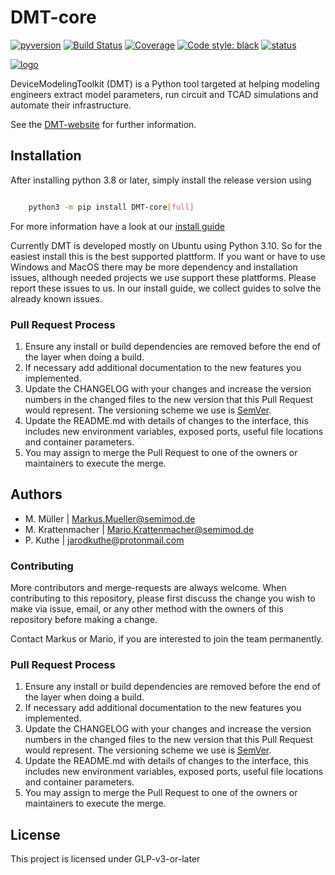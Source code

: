 # DMT-core

[![pyversion](https://img.shields.io/badge/python->3.8-blue?logo=python)](https://docs.python.org/3.8/)
[![Build Status](https://gitlab.com/dmt-development/dmt-core/badges/main/pipeline.svg)](https://gitlab.com/dmt-development/dmt-core/-/pipelines)
[![Coverage](https://gitlab.com/dmt-development/dmt-core/-/jobs/artifacts/main/raw/badge_coverage.svg?job=test_DMT)](https://gitlab.com/dmt-development/dmt-core/-/jobs/artifacts/main/file/htmlcov/index.html?job=test_DMT)
[![Code style: black](https://img.shields.io/badge/code%20style-black-000000.svg)](https://github.com/psf/black)
[![status](https://joss.theoj.org/papers/f9829bb4e4c10b85144b22f888756045/status.svg)](https://joss.theoj.org/papers/f9829bb4e4c10b85144b22f888756045)

[![logo](https://gitlab.com/uploads/-/system/project/avatar/33580822/DMT_Logo_wText.png)](https://gitlab.com/uploads/-/system/project/avatar/33580822/DMT_Logo_wText.png)

DeviceModelingToolkit (DMT) is a Python tool targeted at helping modeling engineers extract model parameters, run circuit and TCAD simulations and automate their infrastructure.

See the [DMT-website](https://dmt-development.gitlab.io/dmt-core/index.html) for further information.

## Installation

After installing python 3.8 or later, simply install the release version using

```bash

    python3 -m pip install DMT-core[full]

```

For more information have a look at our [install guide](https://dmt-development.gitlab.io/dmt-core/installation/install_dmt.html)

Currently DMT is developed mostly on Ubuntu using Python 3.10. So for the easiest install this is the best supported plattform. 
If you want or have to use Windows and MacOS there may be more dependency and installation issues, although needed projects we use support these plattforms. Please report these issues to us. In our install guide, we collect guides to solve the already known issues.


### Pull Request Process

1. Ensure any install or build dependencies are removed before the end of the layer when doing a build.
2. If necessary add additional documentation to the new features you implemented.
3. Update the CHANGELOG with your changes and increase the version numbers in the changed files to the new version that this Pull Request would represent. The versioning scheme we use is [SemVer](http://semver.org/).
4. Update the README.md with details of changes to the interface, this includes new environment variables, exposed ports, useful file locations and container parameters.
5. You may assign to merge the Pull Request to one of the owners or maintainers to execute the merge.

## Authors

- M. Müller | Markus.Mueller@semimod.de
- M. Krattenmacher | Mario.Krattenmacher@semimod.de
- P. Kuthe | jarodkuthe@protonmail.com

### Contributing

More contributors and merge-requests are always welcome. When contributing to this repository, please first discuss the change you wish to make via issue, email, or any other method with the owners of this repository before making a change.

Contact Markus or Mario, if you are interested to join the team permanently.

### Pull Request Process

1. Ensure any install or build dependencies are removed before the end of the layer when doing a build.
2. If necessary add additional documentation to the new features you implemented.
3. Update the CHANGELOG with your changes and increase the version numbers in the changed files to the new version that this Pull Request would represent. The versioning scheme we use is [SemVer](http://semver.org/).
4. Update the README.md with details of changes to the interface, this includes new environment variables, exposed ports, useful file locations and container parameters.
5. You may assign to merge the Pull Request to one of the owners or maintainers to execute the merge.

## License

This project is licensed under GLP-v3-or-later
